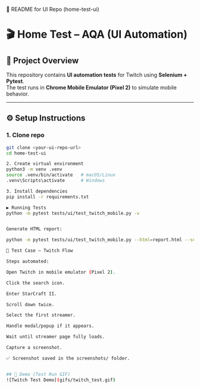 📑 README for UI Repo (home-test-ui)
# 🎬 Home Test – AQA (UI Automation)

## 📌 Project Overview
This repository contains **UI automation tests** for Twitch using **Selenium + Pytest**.  
The test runs in **Chrome Mobile Emulator (Pixel 2)** to simulate mobile behavior.

---

## ⚙️ Setup Instructions

### 1. Clone repo
```bash
git clone <your-ui-repo-url>
cd home-test-ui

2. Create virtual environment
python3 -m venv .venv
source .venv/bin/activate   # macOS/Linux
.venv\Scripts\activate      # Windows

3. Install dependencies
pip install -r requirements.txt

▶️ Running Tests
python -m pytest tests/ui/test_twitch_mobile.py -v


Generate HTML report:

python -m pytest tests/ui/test_twitch_mobile.py --html=report.html --self-contained-html -v -s

📱 Test Case – Twitch Flow

Steps automated:

Open Twitch in mobile emulator (Pixel 2).

Click the search icon.

Enter StarCraft II.

Scroll down twice.

Select the first streamer.

Handle modal/popup if it appears.

Wait until streamer page fully loads.

Capture a screenshot.

✅ Screenshot saved in the screenshots/ folder.


## 🎥 Demo (Test Run GIF)
![Twitch Test Demo](gifs/twitch_test.gif)
